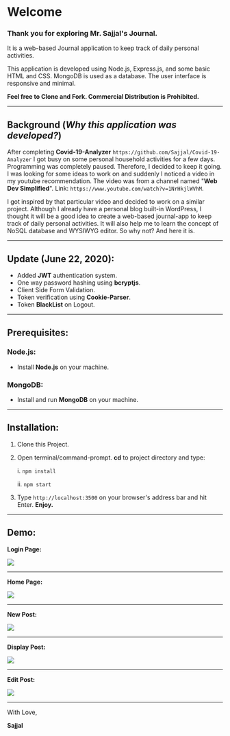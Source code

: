 # Welcome

### Thank you for exploring Mr. Sajjal's Journal.

It is a web-based Journal application to keep track of daily personal activities.

This application is developed using Node.js, Express.js, and some basic HTML and CSS. MongoDB is used as a database. The user interface is responsive and minimal.

**Feel free to Clone and Fork. Commercial Distribution is Prohibited.**

---

## Background (_Why this application was developed?_)

After completing **Covid-19-Analyzer** `https://github.com/Sajjal/Covid-19-Analyzer` I got busy on some personal household activities for a few days. Programming was completely paused. Therefore, I decided to keep it going. I was looking for some ideas to work on and suddenly I noticed a video in my youtube recommendation. The video was from a channel named "**Web Dev Simplified**". Link: `https://www.youtube.com/watch?v=1NrHkjlWVhM`.

I got inspired by that particular video and decided to work on a similar project. Although I already have a personal blog built-in WordPress, I thought it will be a good idea to create a web-based journal-app to keep track of daily personal activities. It will also help me to learn the concept of NoSQL database and WYSIWYG editor. So why not?
And here it is.

---

## Update (June 22, 2020):

- Added **JWT** authentication system.
- One way password hashing using **bcryptjs**.
- Client Side Form Validation.
- Token verification using **Cookie-Parser**.
- Token **BlackList** on Logout.

---

## Prerequisites:

### Node.js:

- Install **Node.js** on your machine.

### MongoDB:

- Install and run **MongoDB** on your machine.

---

## Installation:

1. Clone this Project.
2. Open terminal/command-prompt. **cd** to project directory and type:

   i. `npm install`

   ii. `npm start`

3. Type `http://localhost:3500` on your browser's address bar and hit Enter. **Enjoy.**

---

## Demo:

**Login Page:**

<img src="https://github.com/Sajjal/Daily-Journal/blob/master/public/images/Screen_shots/login.png">

---

**Home Page:**

<img src="https://github.com/Sajjal/Daily-Journal/blob/master/public/images/Screen_shots/home.png">

---

**New Post:**

<img src="https://github.com/Sajjal/Daily-Journal/blob/master/public/images/Screen_shots/new.png">

---

**Display Post:**

<img src="https://github.com/Sajjal/Daily-Journal/blob/master/public/images/Screen_shots/display.png">

---

**Edit Post:**

<img src="https://github.com/Sajjal/Daily-Journal/blob/master/public/images/Screen_shots/edit.png">

---

With Love,

**Sajjal**
